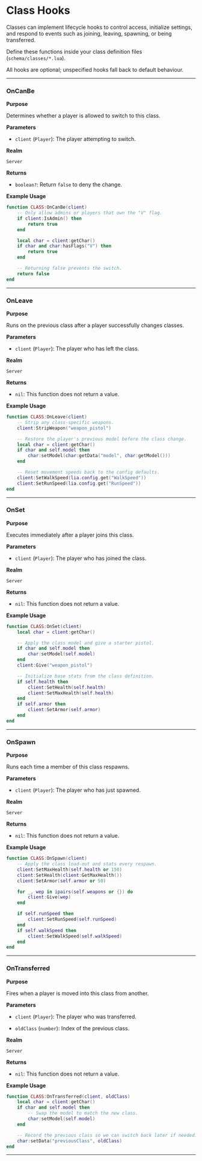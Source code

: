 # Class Hooks

Classes can implement lifecycle hooks to control access, initialize settings, and respond to events such as joining, leaving, spawning, or being transferred.

Define these functions inside your class definition files (`schema/classes/*.lua`).

All hooks are optional; unspecified hooks fall back to default behaviour.

---

### OnCanBe

**Purpose**

Determines whether a player is allowed to switch to this class.

**Parameters**

* `client` (`Player`): The player attempting to switch.

**Realm**

`Server`

**Returns**

* `boolean?`: Return `false` to deny the change.

**Example Usage**

```lua
function CLASS:OnCanBe(client)
    -- Only allow admins or players that own the "V" flag.
    if client:IsAdmin() then
        return true
    end

    local char = client:getChar()
    if char and char:hasFlags("V") then
        return true
    end

    -- Returning false prevents the switch.
    return false
end
```
---

### OnLeave

**Purpose**

Runs on the previous class after a player successfully changes classes.

**Parameters**

* `client` (`Player`): The player who has left the class.

**Realm**

`Server`

**Returns**

* `nil`: This function does not return a value.

**Example Usage**

```lua
function CLASS:OnLeave(client)
    -- Strip any class-specific weapons.
    client:StripWeapon("weapon_pistol")

    -- Restore the player's previous model before the class change.
    local char = client:getChar()
    if char and self.model then
        char:setModel(char:getData("model", char:getModel()))
    end

    -- Reset movement speeds back to the config defaults.
    client:SetWalkSpeed(lia.config.get("WalkSpeed"))
    client:SetRunSpeed(lia.config.get("RunSpeed"))
end
```
---

### OnSet

**Purpose**

Executes immediately after a player joins this class.

**Parameters**

* `client` (`Player`): The player who has joined the class.

**Realm**

`Server`

**Returns**

* `nil`: This function does not return a value.

**Example Usage**

```lua
function CLASS:OnSet(client)
    local char = client:getChar()

    -- Apply the class model and give a starter pistol.
    if char and self.model then
        char:setModel(self.model)
    end
    client:Give("weapon_pistol")

    -- Initialize base stats from the class definition.
    if self.health then
        client:SetHealth(self.health)
        client:SetMaxHealth(self.health)
    end
    if self.armor then
        client:SetArmor(self.armor)
    end
end
```
---

### OnSpawn

**Purpose**

Runs each time a member of this class respawns.

**Parameters**

* `client` (`Player`): The player who has just spawned.

**Realm**

`Server`

**Returns**

* `nil`: This function does not return a value.

**Example Usage**

```lua
function CLASS:OnSpawn(client)
    -- Apply the class load-out and stats every respawn.
    client:SetMaxHealth(self.health or 150)
    client:SetHealth(client:GetMaxHealth())
    client:SetArmor(self.armor or 50)

    for _, wep in ipairs(self.weapons or {}) do
        client:Give(wep)
    end

    if self.runSpeed then
        client:SetRunSpeed(self.runSpeed)
    end
    if self.walkSpeed then
        client:SetWalkSpeed(self.walkSpeed)
    end
end
```
---

### OnTransferred

**Purpose**

Fires when a player is moved into this class from another.

**Parameters**

* `client` (`Player`): The player who was transferred.

* `oldClass` (`number`): Index of the previous class.

**Realm**

`Server`

**Returns**

* `nil`: This function does not return a value.

**Example Usage**

```lua
function CLASS:OnTransferred(client, oldClass)
    local char = client:getChar()
    if char and self.model then
        -- Swap the model to match the new class.
        char:setModel(self.model)
    end

    -- Record the previous class so we can switch back later if needed.
    char:setData("previousClass", oldClass)
end
```
---

